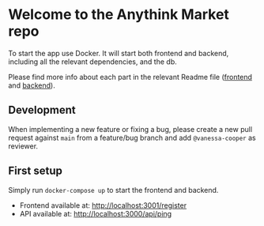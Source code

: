 # Welcome to the Anythink Market repo

To start the app use Docker. It will start both frontend and backend, including all the relevant dependencies, and the db.

Please find more info about each part in the relevant Readme file ([frontend](frontend/readme.md) and [backend](backend/README.md)).

## Development

When implementing a new feature or fixing a bug, please create a new pull request against `main` from a feature/bug branch and add `@vanessa-cooper` as reviewer.

## First setup

Simply run `docker-compose up` to start the frontend and backend.

- Frontend available at: [http://localhost:3001/register](http://localhost:3001/register)
- API available at: [http://localhost:3000/api/ping](http://localhost:3000/api/ping)